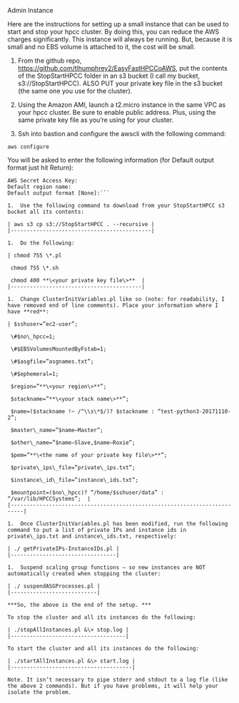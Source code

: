 Admin Instance

Here are the instructions for setting up a small instance that can be used to start and stop your hpcc cluster. By doing this, you can reduce the AWS charges significantly. This instance will always be running. But, because it is small and no EBS volume is attached to it, the cost will be small.

1.  From the github repo, <https://github.com/tlhumphrey2/EasyFastHPCCoAWS>, put the contents of the StopStartHPCC folder in an s3 bucket (I call my bucket, s3://StopStartHPCC). ALSO PUT your private key file in the s3 bucket (the same one you use for the cluster).

2.  Using the Amazon AMI, launch a t2.micro instance in the same VPC as your hpcc cluster. Be sure to enable public address. Plus, using the same private key file as you’re using for your cluster.

3.  Ssh into bastion and configure the awscli with the following command:

```aws configure```

You will be asked to enter the following information (for Default output format just hit Return):

```AWS Access Key ID:                            
AWS Secret Access Key:                           
Default region name:                
Default output format [None]:```

1.  Use the following command to download from your StopStartHPCC s3 bucket all its contents:

| aws s3 cp s3://StopStartHPCC . --recursive |
|--------------------------------------------|

1.  Do the following:

| chmod 755 \*.pl                         
                                          
 chmod 755 \*.sh                          
                                          
 chmod 400 **\<your private key file\>**  |
|-----------------------------------------|

1.  Change ClusterInitVariables.pl like so (note: for readability, I have removed end of line comments). Place your information where I have **red**:

| $sshuser=”ec2-user”;                                                     
                                                                           
 \#$no\_hpcc=1;                                                            
                                                                           
 \#$EBSVolumesMountedByFstab=1;                                            
                                                                           
 \#$asgfile=”asgnames.txt”;                                                
                                                                           
 \#$ephemeral=1;                                                           
                                                                           
 $region=”**\<your region\>**”;                                            
                                                                           
 $stackname=”**\<your stack name\>**”;                                     
                                                                           
 $name=($stackname !~ /^\\s\*$/)? $stackname : “test-python3-20171110-2”;  
                                                                           
 $master\_name=”$name—Master”;                                             
                                                                           
 $other\_name=”$name—Slave,$name—Roxie”;                                   
                                                                           
 $pem=”**\<the name of your private key file\>**”;                         
                                                                           
 $private\_ips\_file=”private\_ips.txt”;                                   
                                                                           
 $instance\_id\_file=”instance\_ids.txt”;                                  
                                                                           
 $mountpoint=($no\_hpcc)? “/home/$sshuser/data” : “/var/lib/HPCCSystems”;  |
|--------------------------------------------------------------------------|

1.  Once ClusterInitVariables.pl has been modified, run the following command to put a list of private IPs and instance ids in private\_ips.txt and instance\_ids.txt, respectively:

| ./ getPrivateIPs-InstanceIDs.pl |
|---------------------------------|

1.  Suspend scaling group functions – so new instances are NOT automatically created when stopping the cluster:

| ./ suspendASGProcesses.pl |
|---------------------------|

***So, the above is the end of the setup. ***

To stop the cluster and all its instances do the following:

| ./stopAllInstances.pl &\> stop.log |
|------------------------------------|

To start the cluster and all its instances do the following:

| ./startAllInstances.pl &\> start.log |
|--------------------------------------|

Note. It isn’t necessary to pipe stderr and stdout to a log fle (like the above 2 commands). But if you have problems, it will help your isolate the problem.
